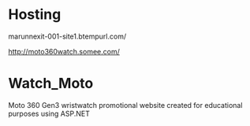# Hosting

marunnexit-001-site1.btempurl.com/

http://moto360watch.somee.com/


# Watch_Moto
Moto 360 Gen3 wristwatch promotional website created for educational purposes using ASP.NET
